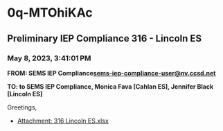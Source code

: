 # 0q-MTOhiKAc
## Preliminary IEP Compliance 316 - Lincoln ES
### May 8, 2023, 3:41:01 PM
**FROM: SEMS IEP Compliance<sems-iep-compliance-user@nv.ccsd.net>**

**TO: to SEMS IEP Compliance, Monica Fava [Cahlan ES], Jennifer Black [Lincoln ES]**


Greetings, 





* [Attachment: 316 Lincoln ES.xlsx](0q-MTOhiKAc-attachment-1.xlsx)
